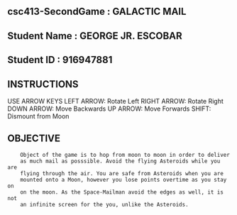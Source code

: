 ## csc413-SecondGame : GALACTIC MAIL
## Student Name : GEORGE JR. ESCOBAR
## Student ID : 916947881

## INSTRUCTIONS ##
USE ARROW KEYS
	LEFT ARROW: Rotate Left
	RIGHT ARROW: Rotate Right
	DOWN ARROW: Move Backwards
	UP ARROW: Move Forwards
	SHIFT: Dismount from Moon

## OBJECTIVE ##
		Object of the game is to hop from moon to moon in order to deliver
		as much mail as posssible. Avoid the flying Asteroids while you are
		flying through the air. You are safe from Asteroids when you are 
		mounted onto a Moon, however you lose points overtime as you stay on
		on the moon. As the Space-Mailman avoid the edges as well, it is not 
		an infinite screen for the you, unlike the Asteroids.

